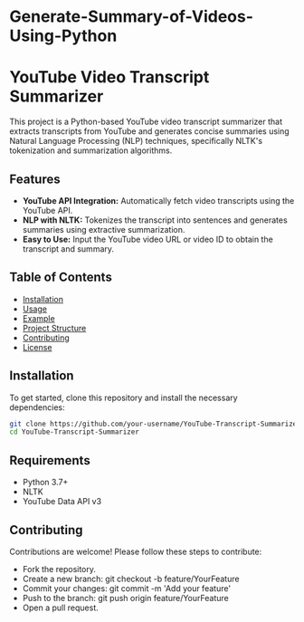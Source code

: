 # Generate-Summary-of-Videos-Using-Python
# YouTube Video Transcript Summarizer

This project is a Python-based YouTube video transcript summarizer that extracts transcripts from YouTube and generates concise summaries using Natural Language Processing (NLP) techniques, specifically NLTK's tokenization and summarization algorithms.

## Features

- **YouTube API Integration:** Automatically fetch video transcripts using the YouTube API.
- **NLP with NLTK:** Tokenizes the transcript into sentences and generates summaries using extractive summarization.
- **Easy to Use:** Input the YouTube video URL or video ID to obtain the transcript and summary.

## Table of Contents

- [Installation](#installation)
- [Usage](#usage)
- [Example](#example)
- [Project Structure](#project-structure)
- [Contributing](#contributing)
- [License](#license)

## Installation

To get started, clone this repository and install the necessary dependencies:

```bash
git clone https://github.com/your-username/YouTube-Transcript-Summarizer.git
cd YouTube-Transcript-Summarizer
```

## Requirements
- Python 3.7+
- NLTK
- YouTube Data API v3

## Contributing
Contributions are welcome! Please follow these steps to contribute:

- Fork the repository.
- Create a new branch: git checkout -b feature/YourFeature
- Commit your changes: git commit -m 'Add your feature'
- Push to the branch: git push origin feature/YourFeature
- Open a pull request.
